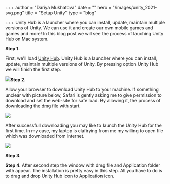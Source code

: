 +++
author = "Dariya Mukhatova"
date = ""
hero = "/images/unity_2021-svg.png"
title = "Setup Unity"
type = "blog"

+++
Unity Hub is a launcher where you can install, update, maintain multiple versions of Unity. We can use it and create our own mobile games and games and more! In this blog post we will see the process of lauching Unity Hub on Mac system.

**Step 1.**

First, we'll load [Unity Hub](https://unity3d.com/get-unity/download). Unity Hub is a launcher where you can install, update, maintain multiple versions of Unity. By pressing option Unity Hub we will finish the first step.

![](/images/2022-02-14-16-36-06.png)**Step 2.**

Allow your browser to download Unity Hub to your machine. If something unclear with picture below, Safari is gently asking me to give permission to download and set the web-site for safe load. By allowing it, the process of downloading the [dmg](https://en.wikipedia.org/wiki/Apple_Disk_Image "https://en.wikipedia.org/wiki/Apple_Disk_Image") file with start. 

![](/images/2022-02-14-16-36-13.png)

After successfull downloading you may like to launch the Unity Hub for the first time. In my case, my laptop is clafirying from me my willing to open file which was downloaded from internet.   

![](/images/2022-02-14-16-42-26.png)

**Step 3.**




**Step 4.**
After second step the window with dmg file and Application folder with appear. The installation is pretty easy in this step. All you have to do is to drag and drop Unity Hub icon to Application icon.

